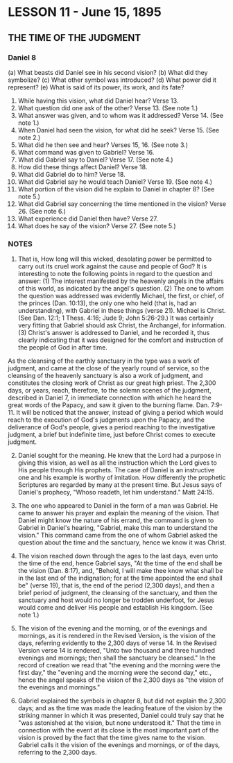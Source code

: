 # LESSON 11 - June 15, 1895

## THE TIME OF THE JUDGMENT

### Daniel 8

(a) What beasts did Daniel see in his second vision?
(b) What did they symbolize?
(c) What other symbol was introduced?
(d) What power did it represent?
(e) What is said of its power, its work, and its fate?

1. While having this vision, what did Daniel hear? Verse 13.
2. What question did one ask of the other? Verse 13. (See note 1.)
3. What answer was given, and to whom was it addressed? Verse 14. (See note 1.)
4. When Daniel had seen the vision, for what did he seek? Verse 15. (See note 2.)
5. What did he then see and hear? Verses 15, 16. (See note 3.)
6. What command was given to Gabriel? Verse 16.
7. What did Gabriel say to Daniel? Verse 17. (See note 4.)
8. How did these things affect Daniel? Verse 18.
9. What did Gabriel do to him? Verse 18.
10. What did Gabriel say he would teach Daniel? Verse 19. (See note 4.)
11. What portion of the vision did he explain to Daniel in chapter 8? (See note 5.)
12. What did Gabriel say concerning the time mentioned in the vision? Verse 26. (See note 6.)
13. What experience did Daniel then have? Verse 27.
14. What does he say of the vision? Verse 27. (See note 5.)

### NOTES

1. That is, How long will this wicked, desolating power be permitted to carry out its cruel work against the cause and people of God? It is interesting to note the following points in regard to the question and answer: (1) The interest manifested by the heavenly angels in the affairs of this world, as indicated by the angel's question. (2) The one to whom the question was addressed was evidently Michael, the first, or chief, of the princes (Dan. 10:13), the only one who held (that is, had an understanding), with Gabriel in these things (verse 21). Michael is Christ. (See Dan. 12:1; 1 Thess. 4:16; Jude 9; John 5:26-29.) It was certainly very fitting that Gabriel should ask Christ, the Archangel, for information. (3) Christ's answer is addressed to Daniel, and he recorded it, thus clearly indicating that it was designed for the comfort and instruction of the people of God in after time.

As the cleansing of the earthly sanctuary in the type was a work of judgment, and came at the close of the yearly round of service, so the cleansing of the heavenly sanctuary is also a work of judgment, and constitutes the closing work of Christ as our great high priest. The 2,300 days, or years, reach, therefore, to the solemn scenes of the judgment, described in Daniel 7, in immediate connection with which he heard the great words of the Papacy, and saw it given to the burning flame. Dan. 7:9-11. It will be noticed that the answer, instead of giving a period which would reach to the execution of God's judgments upon the Papacy, and the deliverance of God's people, gives a period reaching to the investigative judgment, a brief but indefinite time, just before Christ comes to execute judgment.

2. Daniel sought for the meaning. He knew that the Lord had a purpose in giving this vision, as well as all the instruction which the Lord gives to His people through His prophets. The case of Daniel is an instructive one and his example is worthy of imitation. How differently the prophetic Scriptures are regarded by many at the present time. But Jesus says of Daniel's prophecy, "Whoso readeth, let him understand." Matt 24:15.

3. The one who appeared to Daniel in the form of a man was Gabriel. He came to answer his prayer and explain the meaning of the vision. That Daniel might know the nature of his errand, the command is given to Gabriel in Daniel's hearing, "Gabriel, make this man to understand the vision." This command came from the one of whom Gabriel asked the question about the time and the sanctuary, hence we know it was Christ.

4. The vision reached down through the ages to the last days, even unto the time of the end, hence Gabriel says, "At the time of the end shall be the vision (Dan. 8:17), and, "Behold, I will make thee know what shall be in the last end of the indignation; for at the time appointed the end shall be" (verse 19), that is, the end of the period (2,300 days), and then a brief period of judgment, the cleansing of the sanctuary, and then the sanctuary and host would no longer be trodden underfoot, for Jesus would come and deliver His people and establish His kingdom. (See note 1.)

5. The vision of the evening and the morning, or of the evenings and mornings, as it is rendered in the Revised Version, is the vision of the days, referring evidently to the 2,300 days of verse 14. In the Revised Version verse 14 is rendered, "Unto two thousand and three hundred evenings and mornings; then shall the sanctuary be cleansed." In the record of creation we read that "the evening and the morning were the first day," the "evening and the morning were the second day," etc., hence the angel speaks of the vision of the 2,300 days as "the vision of the evenings and mornings."

6. Gabriel explained the symbols in chapter 8, but did not explain the 2,300 days; and as the time was made the leading feature of the vision by the striking manner in which it was presented, Daniel could truly say that he "was astonished at the vision, but none understood it." That the time in connection with the event at its close is the most important part of the vision is proved by the fact that the time gives name to the vision. Gabriel calls it the vision of the evenings and mornings, or of the days, referring to the 2,300 days.
